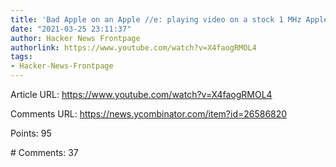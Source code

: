 ```yaml
---
title: 'Bad Apple on an Apple //e: playing video on a stock 1 MHz Apple II [video]'
date: "2021-03-25 23:11:37"
author: Hacker News Frontpage
authorlink: https://www.youtube.com/watch?v=X4faogRMOL4
tags:
- Hacker-News-Frontpage
---
```


<p>Article URL: <a href="https://www.youtube.com/watch?v=X4faogRMOL4">https://www.youtube.com/watch?v=X4faogRMOL4</a></p>
<p>Comments URL: <a href="https://news.ycombinator.com/item?id=26586820">https://news.ycombinator.com/item?id=26586820</a></p>
<p>Points: 95</p>
<p># Comments: 37</p>
